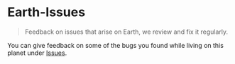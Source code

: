 # Earth-Issues

> Feedback on issues that arise on Earth, we review and fix it regularly.

You can give feedback on some of the bugs you found while living on this planet under [Issues](https://github.com/EcosphereDeveloper/Earth-Issues/issues).
